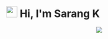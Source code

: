 # <img src="https://raw.githubusercontent.com/MartinHeinz/MartinHeinz/master/wave.gif" width="30px"> Hi, I'm Sarang K

<p align="center">
  <a href="https://t.me/sarangsahajan"><img src="https://user-images.githubusercontent.com/77770753/117139498-f081c400-adc9-11eb-9aaf-f895a54ecc67.gif"></a>
    </p>


